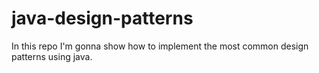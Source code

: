 # java-design-patterns
In this repo I'm gonna show how to implement the most common design patterns using java.
